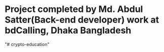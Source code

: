 # Project completed by Md. Abdul Satter(Back-end developer) work at bdCalling, Dhaka Bangladesh
"# crypto-education" 
